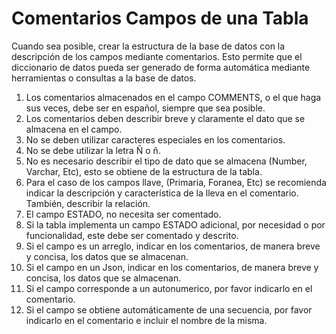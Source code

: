 # Comentarios Campos de una Tabla

Cuando sea posible, crear la estructura de la base de datos con la descripción de los campos
mediante comentarios. Esto permite que el diccionario de datos pueda ser generado de forma
automática mediante herramientas o consultas a la base de datos.

1. Los comentarios almacenados en el campo COMMENTS, o el que haga sus veces, debe ser en español, siempre que sea posible.
2. Los comentarios deben describir breve y claramente el dato que se almacena en el campo.
3. No se deben utilizar caracteres especiales en los comentarios.
4. No se debe utilizar la letra Ñ o ñ.
5. No es necesario describir el tipo de dato que se almacena (Number, Varchar, Etc), esto se obtiene de la estructura de la tabla.
6. Para el caso de los campos llave, (Primaria, Foranea, Etc) se recomienda indicar la descripción y característica de la lleva en el comentario. También, describir la relación.
7. El campo ESTADO, no necesita ser comentado.
8. Si la tabla implementa un campo ESTADO adicional, por necesidad o por funcionalidad, este debe ser comentado y descrito.
9. Si el campo es un arreglo, indicar en los comentarios, de manera breve y concisa, los datos que se almacenan.
10. Si el campo en un Json, indicar en los comentarios, de manera breve y concisa, los datos que se almacenan.
11. Si el campo corresponde a un autonumerico, por favor indicarlo en el comentario.
12. Si el campo se obtiene automáticamente de una secuencia, por favor indicarlo en el comentario e incluir el nombre de la misma.
